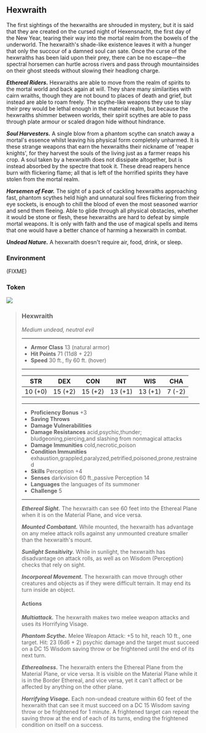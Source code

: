 ## Hexwraith
The first sightings of the hexwraiths are shrouded in mystery, but it is said that they are created on the cursed night of Hexensnacht, the first day of the New Year, tearing their way into the mortal realm from the bowels of the underworld. The hexwraith's shade-like existence leaves it with a hunger that only the succour of a damned soul can sate. Once the curse of the hexwraiths has been laid upon their prey, there can be no escape—the spectral horsemen can hurtle across rivers and pass through mountainsides on their ghost steeds without slowing their headlong charge.

***Ethereal Riders.*** Hexwraiths are able to move from the realm of spirits to the mortal world and back again at will. They share many similarities with cairn wraiths, though they are not bound to places of death and grief, but instead are able to roam freely. The scythe-like weapons they use to slay their prey would be lethal enough in the material realm, but because the hexwraiths shimmer between worlds, their spirit scythes are able to pass through plate armour or scaled dragon hide without hindrance.

***Soul Harvesters.*** A single blow from a phantom scythe can snatch away a mortal's essence whilst leaving his physical form completely unharmed. It is these strange weapons that earn the hexwraiths their nickname of 'reaper knights', for they harvest the souls of the living just as a farmer reaps his crop. A soul taken by a hexwraith does not dissipate altogether, but is instead absorbed by the spectre that took it. These dread reapers hence burn with flickering flame; all that is left of the horrified spirits they have stolen from the mortal realm.

***Horsemen of Fear.*** The sight of a pack of cackling hexwraiths approaching fast, phantom scythes held high and unnatural soul fires flickering from their eye sockets, is enough to chill the blood of even the most seasoned warrior and send them fleeing. Able to glide through all physical obstacles, whether it would be stone or flesh, these hexwraiths are hard to defeat by simple mortal weapons. It is only with faith and the use of magical spells and items that one would have a better chance of harming a hexwraith in combat.

***Undead Nature.*** A hexwraith doesn't require air, food, drink, or sleep.

### Environment
(FIXME)

### Token
![](Hexwraith-Token.png)

>### Hexwraith
>*Medium undead, neutral evil*
>___
>- **Armor Class** 13 (natural armor)
>- **Hit Points** 71 (11d8 + 22)
>- **Speed** 30 ft., fly 60 ft. (hover)
>___
>|**STR**|**DEX**|**CON**|**INT**|**WIS**|**CHA**|
>|:---:|:---:|:---:|:---:|:---:|:---:|
>|10 (+0)|15 (+2)|15 (+2)|13 (+1)|13 (+1)|7 (-2)|
>
>___
>- **Proficiency Bonus** +3
>- **Saving Throws** 
>- **Damage Vulnerabilities** 
>- **Damage Resistances** acid,psychic,thunder; bludgeoning,piercing,and slashing from nonmagical attacks
>- **Damage Immunities** cold,necrotic,poison
>- **Condition Immunities** exhaustion,grappled,paralyzed,petrified,poisoned,prone,restrained
>- **Skills** Perception +4
>- **Senses** darkvision 60 ft.,passive Perception 14
>- **Languages** the languages of its summoner
>- **Challenge** 5
>___
>***Ethereal Sight.*** The hexwraith can see 60 feet into the Ethereal Plane when it is on the Material Plane, and vice versa.
>
>***Mounted Combatant.*** While mounted, the hexwraith has advantage on any melee attack rolls against any unmounted creature smaller than the hexwraith's mount.
>
>***Sunlight Sensitivity.*** While in sunlight, the hexwraith has disadvantage on attack rolls, as well as on Wisdom (Perception) checks that rely on sight.
>
>***Incorporeal Movement.*** The hexwraith can move through other creatures and objects as if they were difficult terrain. It may end its turn inside an object.
>
>#### Actions
>***Multiattack.*** The hexwraith makes two melee weapon attacks and uses its Horrifying Visage.
>
>***Phantom Scythe.*** Melee Weapon Attack: +5 to hit, reach 10 ft., one target. Hit: 23 (6d6 + 2) psychic damage and the target must succeed on a DC 15 Wisdom saving throw or be frightened until the end of its next turn.
>
>***Etherealness.*** The hexwraith enters the Ethereal Plane from the Material Plane, or vice versa. It is visible on the Material Plane while it is in the Border Ethereal, and vice versa, yet it can't affect or be affected by anything on the other plane.
>
>***Horrifying Visage.*** Each non-undead creature within 60 feet of the hexwraith that can see it must succeed on a DC 15 Wisdom saving throw or be frightened for 1 minute. A frightened target can repeat the saving throw at the end of each of its turns, ending the frightened condition on itself on a success.
>
